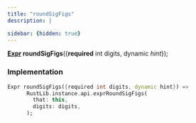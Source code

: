 ```yaml
---
title: "roundSigFigs"
description: |

sidebar: {hidden: true}
---
```

<span class="dart-code"><strong>[Expr] roundSigFigs</strong>({<span class="nobr"><strong>required</strong> int digits</span>, <span class="nobr">dynamic <i>hint</i></span>});</span>


### Implementation
```dart
Expr roundSigFigs({required int digits, dynamic hint}) =>
      RustLib.instance.api.exprRoundSigFigs(
        that: this,
        digits: digits,
      );
```

[Expr]: /reference/classes/expr